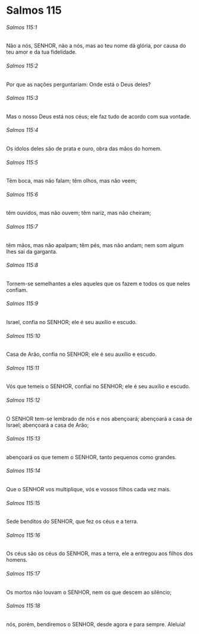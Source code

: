 # Salmos 115

###### Salmos 115:1

Não a nós, SENHOR, não a nós, mas ao teu nome dá glória, por causa do teu amor e da tua fidelidade.

###### Salmos 115:2

Por que as nações perguntariam: Onde está o Deus deles?

###### Salmos 115:3

Mas o nosso Deus está nos céus; ele faz tudo de acordo com sua vontade.

###### Salmos 115:4

Os ídolos deles são de prata e ouro, obra das mãos do homem.

###### Salmos 115:5

Têm boca, mas não falam; têm olhos, mas não veem;

###### Salmos 115:6

têm ouvidos, mas não ouvem; têm nariz, mas não cheiram;

###### Salmos 115:7

têm mãos, mas não apalpam; têm pés, mas não andam; nem som algum lhes sai da garganta.

###### Salmos 115:8

Tornem-se semelhantes a eles aqueles que os fazem e todos os que neles confiam.

###### Salmos 115:9

Israel, confia no SENHOR; ele é seu auxílio e escudo.

###### Salmos 115:10

Casa de Arão, confia no SENHOR; ele é seu auxílio e escudo.

###### Salmos 115:11

Vós que temeis o SENHOR, confiai no SENHOR; ele é seu auxílio e escudo.

###### Salmos 115:12

O SENHOR tem-se lembrado de nós e nos abençoará; abençoará a casa de Israel; abençoará a casa de Arão;

###### Salmos 115:13

abençoará os que temem o SENHOR, tanto pequenos como grandes.

###### Salmos 115:14

Que o SENHOR vos multiplique, vós e vossos filhos cada vez mais.

###### Salmos 115:15

Sede benditos do SENHOR, que fez os céus e a terra.

###### Salmos 115:16

Os céus são os céus do SENHOR, mas a terra, ele a entregou aos filhos dos homens.

###### Salmos 115:17

Os mortos não louvam o SENHOR, nem os que descem ao silêncio;

###### Salmos 115:18

nós, porém, bendiremos o SENHOR, desde agora e para sempre. Aleluia!

